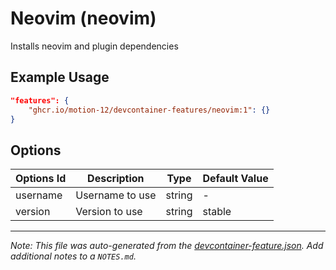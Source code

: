 
# Neovim (neovim)

Installs neovim and plugin dependencies

## Example Usage

```json
"features": {
    "ghcr.io/motion-12/devcontainer-features/neovim:1": {}
}
```

## Options

| Options Id | Description | Type | Default Value |
|-----|-----|-----|-----|
| username | Username to use | string | - |
| version | Version to use | string | stable |



---

_Note: This file was auto-generated from the [devcontainer-feature.json](https://github.com/motion-12/devcontainer-features/blob/main/src/neovim/devcontainer-feature.json).  Add additional notes to a `NOTES.md`._
